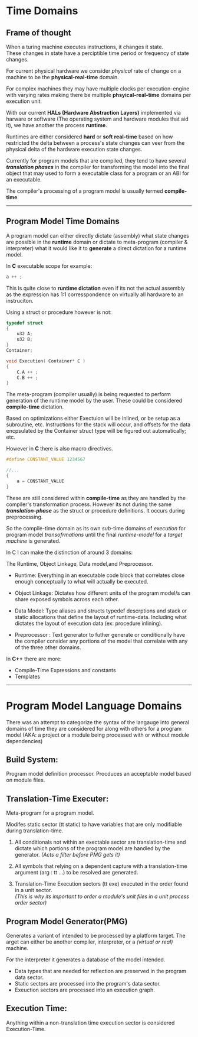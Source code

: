 # Time Domains

## Frame of thought
When a turing machine executes instructions, it changes it state.  
These changes in state have a perciptible time period or frequency of state changes.  

For current physical hardware we consider *physical* rate of change on a machine to be the **physical-real-time** domain.

For complex machines they may have multiple clocks per execution-engine with varying rates making there be multiple **phsyical-real-time** domains per execution unit.

With our current **HALs (Hardware Abstraction Layers)** implemented via harware or software (The operating system and hardware modules that aid it), we have another the process **runtime**.  

Runtimes are either considered **hard** or **soft** **real-time** based on how restricted the delta between a process's state changes can veer from the physical delta of the hardware execution state changes.

Currently for program models that are compiled, they tend to have several ***translation phases*** in the compiler for transforming the model into the final object that may used to form a executable class for a program or an ABI for an executable. 

The compiler's processing of a program model is usually termed **compile-time**.

----

## Program Model Time Domains

A program model can either directly dictate (assembly) what state changes are possible in the **runtime** domain or dictate to meta-program (compiler & interpreter) what it would like it to **generate** a direct dictation for a runtime model.


In **C** executable scope for example:
```c
a ++ ;
```
This is quite close to **runtime dictation** even if its not the actual assembly
as the expression has 1:1 corresspondence on virtually all hardware to an instruciton.

Using a struct or procedure however is not:
```c
typedef struct
{
	u32 A;
	u32 B;
}
Container;

void Execution( Container* C )
{
	C.A ++ ;
	C.B ++ ;
}
```
The meta-program (compiler usually) is being requested to perform generation of the runtime model by the user. These could be considered **compile-time** dictation.

Based on optimizations either Exectuion will be inlined, or be setup as a subroutine, etc. Instructions for the stack will occur, and offsets for the data encpsulated by the Container struct type will be figured out automatically; etc.

However in **C** there is also macro directives.

```c
#define CONSTANT_VALUE 1234567

//...
{
	a = CONSTANT_VALUE
}
```
These are still considered within **compile-time** as they are handled by the compiler's transformation process. However its not during the same ***translation-phase*** as the struct or procedure definitions. It occurs during preprocessing.

So the compile-time domain as its own *sub*-time domains of *execution* for program model *transofrmations* until the final *runtime-model* for a *target machine* is generated.

In C I can make the distinction of around 3 domains:

The Runtime, Object Linkage, Data model,and Preprocessor.

* Runtime: Everything in an executable code block that correlates close enough conceptually to what will actually be executed.

* Object Linkage: Dictates how different units of the program model/s can share exposed symbols across each other. 

* Data Model: Type aliases and structs typedef descrptions and stack or static allocations that define the layout of runtime-data. Including what dictates the layout of execution data (ex: procedure inlining).

* Preprocessor : Text generator to futher generate or conditionally have the compiler consider any portions of the model that correlate with any of the three other domains.

In **C++** there are more:

* Compile-Time Expressions and constants
* Templates

----

# Program Model Language Domains

There was an attempt to categorize the syntax of the langauge into general domains of time they are considered for along with others for a program model (AKA: a project or a module being processed with or without module dependencies)

## Build System:

Program model definition processor.
Procduces an acceptable model based on module files.

## Translation-Time Executer:

Meta-program for a program model. 

Modifes static sector (tt static) to have variables that are only modifiable during translation-time.

1. All conditionals not within an exectable sector are translation-time and dictate which portions of the program model are handled by the generator. 
*(Acts a filter before PMG gets it)*

2. All symbols that relying on a dependent capture with a translation-time argument (arg : tt ...) to be resolved are generated. 

4. Translation-Time Execution sectors (tt exe) executed in the order found in a unit sector.  
*(This is why its important to order a module's unit files in a unit process order sector)*

## Program Model Generator(PMG)

Generates a variant of intended to be processed by a platform target. The arget can either be another compiler, interpreter, or a *(virtual or real)* machine.

For the interpreter it generates a database of the model intended.

* Data types that are needed for reflection are preserved in the program data sector.
* Static sectors are processed into the program's data sector.
* Exeuction sectors are processed into an execution graph.

## Execution Time:

Anything within a non-translation time execution sector is considered Execution-Time.
